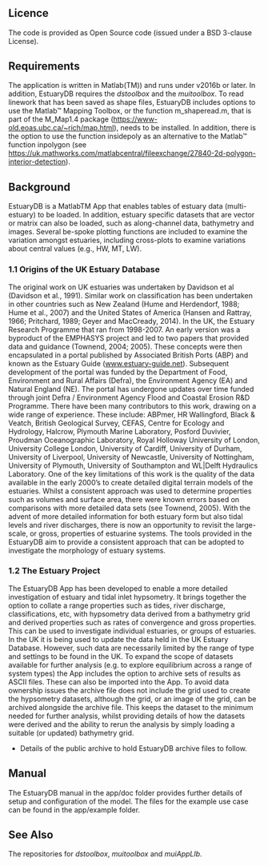 # 

## Licence
The code is provided as Open Source code (issued under a BSD 3-clause License).

## Requirements
The application is written in Matlab(TM)) and runs under v2016b or later. In addition, EstuaryDB requires the _dstoolbox_ and the _muitoolbox_. To read linework that has been saved as shape files, EstuaryDB includes options to use the Matlab™ Mapping Toolbox, or the function m_shaperead.m, that is part of the M_Map1.4 package (https://www-old.eoas.ubc.ca/~rich/map.html), needs to be installed. In addition, there is the option to use the function insidepoly as an alternative to the Matlab™ function inpolygon (see https://uk.mathworks.com/matlabcentral/fileexchange/27840-2d-polygon-interior-detection).

## Background
EstuaryDB  is a MatlabTM App that enables tables of estuary data (multi-estuary) to be loaded. In addition, estuary specific datasets that are vector or matrix can also be loaded, such as along-channel data, bathymetry and images. Several be-spoke plotting functions are included to examine the variation amongst estuaries, including cross-plots to examine variations about central values (e.g., HW, MT, LW).
### 1.1	Origins of the UK Estuary Database
The original work on UK estuaries was undertaken by Davidson et al (Davidson et al., 1991). Similar work on classification has been undertaken in other countries such as New Zealand (Hume and Herdendorf, 1988; Hume et al., 2007) and the United States of America (Hansen and Rattray, 1966; Pritchard, 1989; Geyer and MacCready, 2014). In the UK, the Estuary Research Programme that ran from 1998-2007. An early version was a byproduct of the EMPHASYS project and led to two papers that provided data and guidance (Townend, 2004; 2005). These concepts were then encapsulated in a portal published by Associated British Ports (ABP) and known as the Estuary Guide (www.estuary-guide.net). Subsequent development of the portal was funded by the Department of Food, Environment and Rural Affairs (Defra), the Environment Agency (EA) and Natural England (NE). The portal has undergone updates over time funded through joint Defra / Environment Agency Flood and Coastal Erosion R&D Programme. 
There have been many contributors to this work, drawing on a wide range of experience. These include: ABPmer, HR Wallingford, Black & Veatch, British Geological Survey, CEFAS, Centre for Ecology and Hydrology, Halcrow, Plymouth Marine Laboratory, Posford Duvivier, Proudman Oceanographic Laboratory, Royal Holloway University of London, University College London, University of Cardiff, University of Durham, University of Liverpool, University of Newcastle, University of Nottingham, University of Plymouth, University of Southampton and WL|Delft Hydraulics Laboratory.
One of the key limitations of this work is the quality of the data available in the early 2000’s to create detailed digital terrain models of the estuaries. Whilst a consistent approach was used to determine properties such as volumes and surface area, there were known errors based on comparisons with more detailed data sets (see Townend, 2005). With the advent of more detailed information for both estuary form but also tidal levels and river discharges, there is now an opportunity to revisit the large-scale, or gross, properties of estuarine systems. The tools provided in the EstuaryDB  aim to provide a consistent approach that can be adopted to investigate the morphology of estuary systems.
### 1.2	The Estuary Project
The EstuaryDB App has been developed to enable a more detailed investigation of estuary and tidal inlet hypsometry. It brings together the option to collate a range properties such as tides, river discharge, classifications, etc, with hypsometry data derived from a bathymetry grid and derived properties such as rates of convergence and gross properties. This can be used to investigate individual estuaries, or groups of estuaries. In the UK it is being used to update the data held in the UK Estuary Database. However, such data are necessarily limited by the range of type and settings to be found in the UK. To expand the scope of datasets available for further analysis (e.g. to explore equilibrium across a range of system types) the App includes the option to archive sets of results as ASCII files. These can also be imported into the App. To avoid data ownership issues the archive file does not include the grid used to create the hypsometry datasets, although the grid, or an image of the grid, can be archived alongside the archive file. This keeps the dataset to the minimum needed for further analysis, whilst providing details of how the datasets were derived and the ability to rerun the analysis by simply loading a suitable (or updated) bathymetry grid. 
- Details of the public archive to hold EstuaryDB archive files to follow.

## Manual
The EstuaryDB manual in the app/doc folder provides further details of setup and configuration of the model. The files for the example use case can be found in the app/example folder. 

## See Also
The repositories for _dstoolbox_, _muitoolbox_ and _muiAppLIb_.
